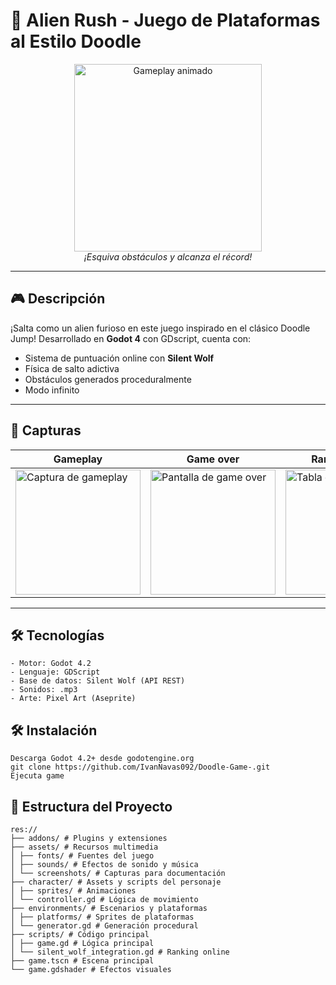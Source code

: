 # 🦖 **Alien Rush** - Juego de Plataformas al Estilo Doodle 

<div align="center">
  <img src="![image](https://github.com/user-attachments/assets/d44f2d0d-e47e-45cf-8afa-bc6cd32be4cb)"
 alt="Gameplay animado" width="300">
  <br>
  <em>¡Esquiva obstáculos y alcanza el récord!</em>
</div>

---

## 🎮 **Descripción**
¡Salta como un alien furioso en este juego inspirado en el clásico Doodle Jump! Desarrollado en **Godot 4** con GDscript, cuenta con:

- Sistema de puntuación online con **Silent Wolf**
- Física de salto adictiva
- Obstáculos generados proceduralmente
- Modo infinito

---

## 📸 **Capturas**
| Gameplay | Game over | Ranking Global |
|----------|-----------|----------------|
| <img src="![image](https://github.com/user-attachments/assets/14c55f68-c21c-4678-b2ba-4b1e6c2392f0)" width="200" alt="Captura de gameplay"> | <img src="![image](https://github.com/user-attachments/assets/d7064b46-8592-4115-afe9-6c68d86b698c)" width="200" alt="Pantalla de game over"> | <img src="![image](https://github.com/user-attachments/assets/ca6f85ca-5ecf-408d-9bee-372355d416ae)" width="200" alt="Tabla de puntuaciones"> |

---

## 🛠️ **Tecnologías**
```plaintext
- Motor: Godot 4.2
- Lenguaje: GDScript
- Base de datos: Silent Wolf (API REST)
- Sonidos: .mp3
- Arte: Pixel Art (Aseprite)
```
## 🛠️ **Instalación**
```
Descarga Godot 4.2+ desde godotengine.org
git clone https://github.com/IvanNavas092/Doodle-Game-.git
Ejecuta game
```
## 📂 **Estructura del Proyecto**
```
res://
├── addons/ # Plugins y extensiones
├── assets/ # Recursos multimedia
│ ├── fonts/ # Fuentes del juego
│ ├── sounds/ # Efectos de sonido y música
│ └── screenshots/ # Capturas para documentación
├── character/ # Assets y scripts del personaje
│ ├── sprites/ # Animaciones
│ └── controller.gd # Lógica de movimiento
├── environments/ # Escenarios y plataformas
│ ├── platforms/ # Sprites de plataformas
│ └── generator.gd # Generación procedural
├── scripts/ # Código principal
│ ├── game.gd # Lógica principal
│ └── silent_wolf_integration.gd # Ranking online
├── game.tscn # Escena principal
└── game.gdshader # Efectos visuales
```






